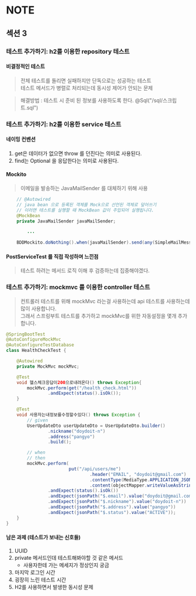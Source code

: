 # NOTE

## 섹션 3
### 테스트 추가하기: h2를 이용한 repository 테스트
####  비결정적인 테스트
> 전체 테스트를 돌리면 실패하지만 단독으로는 성공하는 테스트  
> 테스트 메서드가 병렬로 처리되는데 동시성 제어가 안되는 문제

> 해결방법 :  테스트 시 준비 된 정보를 사용하도록 한다. @Sql("/sql/스크립트.sql")

### 테스트 추가하기: h2를 이용한 service 테스트
#### 네이밍 컨벤션
1. get은 데이터가 없으면 throw 를 던진다는 의미로 사용된다.
2. find는 Optional 을 응답한다는 의미로 사용된다.

#### Mockito
> 이메일을 발송하는 JavaMailSender 를 대체하기 위해 사용
```java
    // @Autowired
    // java bean 으로 등록된 객체를 Mock으로 선언된 객체로 덮어쓰기
    // 이러면 테스트를 실행할 때 MockBean 값이 주입되어 실행됩니다.
    @MockBean
    private JavaMailSender javaMailSender;

        ...
        
    BDDMockito.doNothing().when(javaMailSender).send(any(SimpleMailMessage.class));
```

#### PostServiceTest 를 직접 작성하며 느낀점
> 테스트 하려는 메서드 로직 이해 후 검증하는데 집중해야겠다.  

### 테스트 추가하기: mockmvc 를 이용한 controller 테스트
> 컨트롤러 테스트를 위해 mockMvc 라는걸 사용하는데 api 테스트를 사용하는데 많이 사용합니다.  
> 그래서 스프링부트 테스트를 추가하고 mockMvc를 위한 자동설정을 몇개 추가합니다.  

```java
@SpringBootTest
@AutoConfigureMockMvc
@AutoConfigureTestDatabase
class HealthCheckTest {

    @Autowired
    private MockMvc mockMvc;

    @Test
    void 헬스체크응답이200으로내려온다() throws Exception{
        mockMvc.perform(get("/health_check.html"))
                .andExpect(status().isOk());
    }

    @Test
    void 사용자는내정보를수정할수있다() throws Exception {
        // given
        UserUpdateDto userUpdateDto = UserUpdateDto.builder()
                .nickname("doydoit-n")
                .address("pangyo")
                .build();

        // when
        // then
        mockMvc.perform(
                        put("/api/users/me")
                                .header("EMAIL", "doydoit@gmail.com")
                                .contentType(MediaType.APPLICATION_JSON)
                                .content(objectMapper.writeValueAsString(userUpdateDto)))
                .andExpect(status().isOk())
                .andExpect(jsonPath("$.email").value("doydoit@gmail.com"))
                .andExpect(jsonPath("$.nickname").value("doydoit-n"))
                .andExpect(jsonPath("$.address").value("pangyo"))
                .andExpect(jsonPath("$.status").value("ACTIVE"));
    }
}
```

#### 남은 과제 (테스트가 보내는 신호들)
1. UUID  
2. private 메서드인데 테스트해봐야할 것 같은 메서드  
   - 사용자한테 가는 메세지가 정상인지 궁금  
3. 마지막 로그인 시간  
4. 굉장히 느린 테스트 시간  
5. H2를 사용하면서 발생한 동시성 문제  
